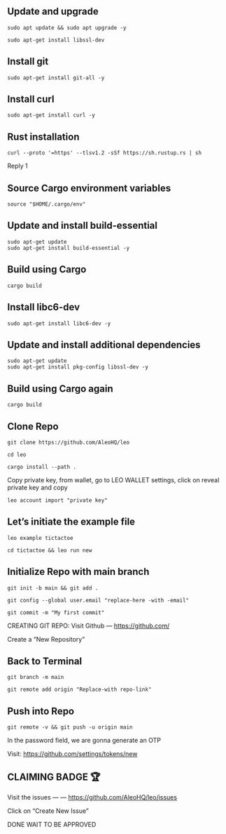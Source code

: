 
## Update and upgrade
```
sudo apt update && sudo apt upgrade -y
```

```
sudo apt-get install libssl-dev
```

## Install git
```
sudo apt-get install git-all -y
```

## Install curl
```
sudo apt-get install curl -y
```

## Rust installation
```
curl --proto '=https' --tlsv1.2 -sSf https://sh.rustup.rs | sh
```

Reply 1

## Source Cargo environment variables
```
source "$HOME/.cargo/env"
```

## Update and install build-essential
```
sudo apt-get update
sudo apt-get install build-essential -y
```

## Build using Cargo
```
cargo build
```

## Install libc6-dev
```
sudo apt-get install libc6-dev -y
```

## Update and install additional dependencies
```
sudo apt-get update
sudo apt-get install pkg-config libssl-dev -y
```

## Build using Cargo again
```
cargo build
```

## Clone Repo

```
git clone https://github.com/AleoHQ/leo

cd leo

cargo install --path .
```

Copy private key, from wallet, go to LEO WALLET settings, click on reveal private key and copy

`leo account import "private key"`

## Let’s initiate the example file

```
leo example tictactoe
```

```
cd tictactoe && leo run new
```

## Initialize Repo with main branch

```
git init -b main && git add .
```

```
git config --global user.email "replace-here -with -email"
```

```
git commit -m "My first commit"
```

CREATING GIT REPO:
Visit Github — https://github.com/

Create a “New Repository”

## Back to Terminal

```
git branch -m main
```

```
git remote add origin "Replace-with repo-link"
```

## Push into Repo

```
git remote -v && git push -u origin main
```

In the password field, we are gonna generate an OTP

Visit: https://github.com/settings/tokens/new

## CLAIMING BADGE 🏆
Visit the issues — — https://github.com/AleoHQ/leo/issues

Click on “Create New Issue”

DONE WAIT TO BE APPROVED


